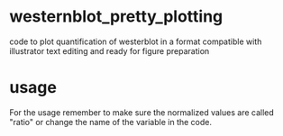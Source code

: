 # westernblot_pretty_plotting
code to plot quantification of westerblot in a format compatible with illustrator text editing and ready for figure preparation

# usage
For the usage remember to make sure the normalized values are called "ratio" or change the name of the variable in the code.

